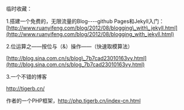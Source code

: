临时收藏：

1.搭建一个免费的，无限流量的Blog----github Pages和Jekyll入门：[http://www.ruanyifeng.com/blog/2012/08/blogging\_with\_jekyll.html](http://www.ruanyifeng.com/blog/2012/08/blogging_with_jekyll.html)

2.位运算之——按位与（&）操作——（快速取模算法）

[http://blog.sina.com.cn/s/blog\_7b7cad23010163vy.html](http://blog.sina.com.cn/s/blog_7b7cad23010163vy.html)

3.一个不错的博客

http://tigerb.cn/

作者的一个PHP框架，http://php.tigerb.cn/index-cn.html

